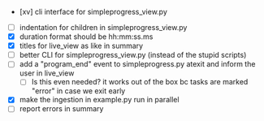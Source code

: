 - [xv] cli interface for simpleprogress_view.py
- [ ] indentation for children in simpleprogress_view.py
- [x] duration format should be hh:mm:ss.ms
- [x] titles for live_view as like in summary
- [ ] better CLI for simpleprogress_view.py (instead of the stupid scripts)
- [ ] add a "program_end" event to simpleprogress.py atexit and inform the user in live_view
    - [ ] Is this even needed? it works out of the box bc tasks are marked "error" in case we exit early
- [x] make the ingestion in example.py run in parallel
- [ ] report errors in summary